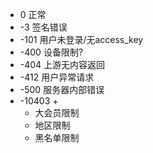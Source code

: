 + 0 正常
+ -3 签名错误
+ -101 用户未登录/无access_key
+ -400 设备限制?
+ -404 上游无内容返回
+ -412 用户异常请求
+ -500 服务器内部错误
+ -10403
  + 
  + 大会员限制
  + 地区限制
  + 黑名单限制